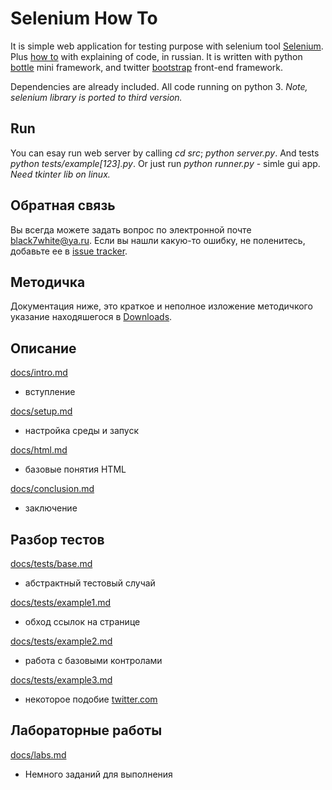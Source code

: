 Selenium How To
===============

It is simple web application for testing purpose with selenium tool [Selenium](http://seleniumhq.org/). Plus [how to](https://bitbucket.org/b7w/seleniumhowto/src/default/docs) with explaining of code, in russian. It is written with python [bottle](http://bottlepy.org/) mini framework, and twitter [bootstrap](http://twitter.github.com/bootstrap/) front-end framework.

Dependencies are already included. All code running on python 3. *Note, selenium library is ported to third version.*


Run
---
You can esay run web server by calling *cd src*; *python server.py*. And tests *python tests/example[123].py*. Or just run *python runner.py* - simle gui app. *Need tkinter lib on linux.*


Обратная связь
---------------
Вы всегда можете задать вопрос по электронной почте [black7white@ya.ru](mailto:black7white@ya.ru).
Если вы нашли какую-то ошибку, не поленитесь, добавьте ее в [issue tracker](https://bitbucket.org/b7w/seleniumhowto/issues?status=new&status=open).


Методичка
---------
Документация ниже, это краткое и неполное изложение методичкого указание находяшегося в [Downloads](https://bitbucket.org/b7w/seleniumhowto/downloads).


Описание
--------
[docs/intro.md](https://bitbucket.org/b7w/seleniumhowto/src/default/docs/intro.md)
 - вступление

[docs/setup.md](https://bitbucket.org/b7w/seleniumhowto/src/default/docs/setup.md)
 - настройка среды и запуск

[docs/html.md](https://bitbucket.org/b7w/seleniumhowto/src/default/docs/html.md)
 - базовые понятия HTML

[docs/conclusion.md](https://bitbucket.org/b7w/seleniumhowto/src/default/docs/conclusion.md)
 - заключение


Разбор тестов
-------------
[docs/tests/base.md](https://bitbucket.org/b7w/seleniumhowto/src/default/docs/tests/base.md)
 - абстрактный тестовый случай

[docs/tests/example1.md](https://bitbucket.org/b7w/seleniumhowto/src/default/docs/tests/example1.md)
 - обход ссылок на странице

[docs/tests/example2.md](https://bitbucket.org/b7w/seleniumhowto/src/default/docs/tests/example2.md)
 - работа с базовыми контролами

[docs/tests/example3.md](https://bitbucket.org/b7w/seleniumhowto/src/default/docs/tests/example3.md)
 - некоторое подобие [twitter.com](https://twitter.com)


Лабораторные работы
-------------------
[docs/labs.md](https://bitbucket.org/b7w/seleniumhowto/src/default/docs/labs.md)
 - Немного заданий для выполнения